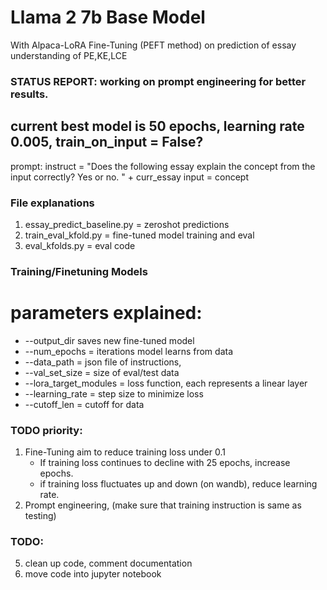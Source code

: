 # Llama 2 7b Base Model
With Alpaca-LoRA Fine-Tuning (PEFT method)
on prediction of essay understanding of PE,KE,LCE 

### STATUS REPORT: working on prompt engineering for better results.
## current best model is 50 epochs, learning rate 0.005, train_on_input = False?
prompt:
   instruct = "Does the following essay explain the concept from the input correctly? Yes or no. " + curr_essay
   input = concept

### File explanations
1. essay_predict_baseline.py = zeroshot predictions
2. train_eval_kfold.py = fine-tuned model training and eval
3. eval_kfolds.py = eval code

### Training/Finetuning Models
# parameters explained: 
   + --output_dir saves new fine-tuned model
   + --num_epochs = iterations model learns from data
   + --data_path = json file of instructions, 
   + --val_set_size = size of eval/test data
   + --lora_target_modules = loss function, each represents a linear layer
   + --learning_rate = step size to minimize loss 
   + --cutoff_len = cutoff for data

### TODO priority: 
1. Fine-Tuning aim to reduce training loss under 0.1
   - If training loss continues to decline with 25 epochs, increase epochs. 
   - if training loss fluctuates up and down (on wandb), reduce learning rate.
3. Prompt engineering, (make sure that training instruction is same as testing)

### TODO: 
5. clean up code, comment documentation
6. move code into jupyter notebook
